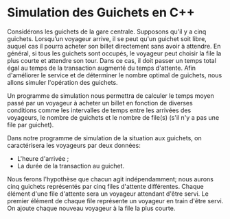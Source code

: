 # Simulation des Guichets en C++

Considérons les guichets de la gare centrale. Supposons qu'il y a cinq guichets. Lorsqu’un voyageur arrive,
il se peut qu'un guichet soit libre, auquel cas il pourra acheter son billet directement sans avoir à attendre. En
général, si tous les guichets sont occupés, le voyageur peut choisir la file la plus courte et attendre son tour.
Dans ce cas, il doit passer un temps total égal au temps de la transaction augmenté du temps d'attente. Afin
d'améliorer le service et de déterminer le nombre optimal de guichets, nous allons simuler l'opération des
guichets.

Un programme de simulation nous permettra de calculer le temps moyen passé par un voyageur à acheter un
billet en fonction de diverses conditions comme les intervalles de temps entre les arrivées des voyageurs, le
nombre de guichets et le nombre de file(s) (s'il n'y a pas une file par guichet).

Dans notre programme de simulation de la situation aux guichets, on caractérisera les voyageurs par deux
données:
- L'heure d'arrivée ;
- La durée de la transaction au guichet.

Nous ferons l'hypothèse que chacun agit indépendamment; nous aurons cinq guichets représentés par cinq
files d'attente différentes. Chaque élément d'une file d'attente sera un voyageur attendant d'être servi. Le
premier élément de chaque file représente un voyageur en train d'être servi. On ajoute chaque nouveau
voyageur à la file la plus courte. 